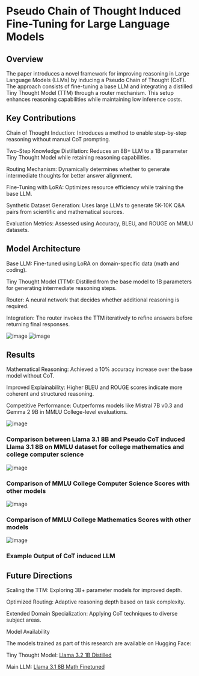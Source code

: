 # Pseudo Chain of Thought Induced Fine-Tuning for Large Language Models

## Overview

The paper introduces a novel framework for improving reasoning in Large Language Models (LLMs) by inducing a Pseudo Chain of Thought (CoT). The approach consists of fine-tuning a base LLM and integrating a distilled Tiny Thought Model (TTM) through a router mechanism. This setup enhances reasoning capabilities while maintaining low inference costs.

## Key Contributions

Chain of Thought Induction: Introduces a method to enable step-by-step reasoning without manual CoT prompting.

Two-Step Knowledge Distillation: Reduces an 8B+ LLM to a 1B parameter Tiny Thought Model while retaining reasoning capabilities.

Routing Mechanism: Dynamically determines whether to generate intermediate thoughts for better answer alignment.

Fine-Tuning with LoRA: Optimizes resource efficiency while training the base LLM.

Synthetic Dataset Generation: Uses large LLMs to generate 5K-10K Q&A pairs from scientific and mathematical sources.

Evaluation Metrics: Assessed using Accuracy, BLEU, and ROUGE on MMLU datasets.

## Model Architecture

Base LLM: Fine-tuned using LoRA on domain-specific data (math and coding).

Tiny Thought Model (TTM): Distilled from the base model to 1B parameters for generating intermediate reasoning steps.

Router: A neural network that decides whether additional reasoning is required.

Integration: The router invokes the TTM iteratively to refine answers before returning final responses.

![image](https://github.com/user-attachments/assets/fdfb0448-6ea6-4ad9-9d98-0854b4d58b58)
![image](https://github.com/user-attachments/assets/f721a51e-770d-4b8a-a198-0679f0239215)


## Results

Mathematical Reasoning: Achieved a 10% accuracy increase over the base model without CoT.

Improved Explainability: Higher BLEU and ROUGE scores indicate more coherent and structured reasoning.

Competitive Performance: Outperforms models like Mistral 7B v0.3 and Gemma 2 9B in MMLU College-level evaluations.

![image](https://github.com/user-attachments/assets/a0d1d0b6-74d6-4b55-a814-ba2fc21a56bc)
### Comparison between Llama 3.1 8B and Pseudo CoT induced Llama 3.1 8B on MMLU dataset for college mathematics and college computer science

![image](https://github.com/user-attachments/assets/20de8c03-2e6b-4c88-ace4-e4c22595631c)
### Comparison of MMLU College Computer Science Scores with other models

![image](https://github.com/user-attachments/assets/68fd73d0-2eee-4078-8272-82b55b336ac2)
### Comparison of MMLU College Mathematics Scores with other models

![image](https://github.com/user-attachments/assets/ac9a7ad9-a7a3-4d8c-9361-777111d5d041)
### Example Output of CoT induced LLM


## Future Directions

Scaling the TTM: Exploring 3B+ parameter models for improved depth.

Optimized Routing: Adaptive reasoning depth based on task complexity.

Extended Domain Specialization: Applying CoT techniques to diverse subject areas.

Model Availability

The models trained as part of this research are available on Hugging Face:

Tiny Thought Model: [Llama 3.2 1B Distilled](https://huggingface.co/pr4nav101/Tiny-Thought-Model-Distilled-Llama-3.2-1B-Instruct-bnb-4bit)

Main LLM: [Llama 3.1 8B Math Finetuned](https://huggingface.co/pr4nav101/Llama-3.1-8B-4bit-bnb-Math-Finetuned)
